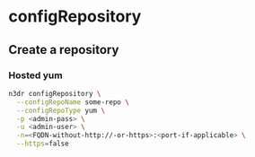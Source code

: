 # configRepository

## Create a repository

### Hosted yum

```bash
n3dr configRepository \
  --configRepoName some-repo \
  --configRepoType yum \
  -p <admin-pass> \
  -u <admin-user> \
  -n=<FQDN-without-http://-or-https>:<port-if-applicable> \
  --https=false
```
